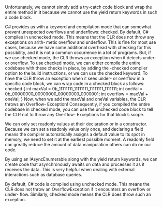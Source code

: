 Unfortunately, we cannot simply add a try-catch code block
and wrap the entire method in it because we cannot use the yield return keywords in
such a code block. 


C# provides us with a keyword and compilation mode that can somewhat prevent
unexpected overflows and underflows: checked. By default, C# compiles in
unchecked mode. This means that the CLR does not throw any exceptions on arith-
metic overflow and underflow. This is fine for most use cases, because we have
some additional overhead with checking for this possibility, and it is not a common
occurrence in a lot of programs. But, if we use checked mode, the CLR throws an
exception when it detects under- or overflow. To use checked mode, we can either
compile the entire codebase with these checks in place, by adding the -checked
compiler option to the build instructions, or we can use the checked keyword.
To have the CLR throw an exception when it sees under- or overflow in a specific code
block, we can wrap code in a checked block as follows:
checked {
int maxVal = 0b_11111111_11111111_11111111_1111111;
int oneVal = 0b_00000000_00000000_00000000_0000001;
int overflow = maxVal + oneVal;
}
Now, when we add the maxVal and oneVal variables, the CLR throws an Overflow-
Exception! Consequently, if you compiled the entire codebase in checked mode,
you can use the unchecked code block to tell the CLR not to throw any Overflow-
Exceptions for that block’s scope.



We can only set readonly values at their declaration or in a constructor.
Because we can set a readonly value only once, and declaring a field means the
compiler automatically assigns a default value to its spot in memory, we need to
set it at the earliest possible moment. A readonly field can greatly reduce the
amount of data manipulation others can do on our code.



By using an IAsyncEnumerable<T> along with the yield return keywords, we
can create code that asynchronously awaits on data and processes it as it
receives the data. This is very helpful when dealing with external interactions
such as database queries.




By default, C# code is compiled using unchecked mode. This means the CLR
does not throw an OverflowException if it encounters an overflow or under-
flow. Similarly, checked mode means the CLR does throw such an exception.


